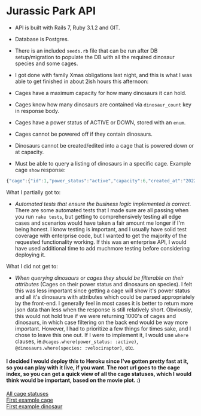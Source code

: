 # Jurassic Park API

- API is built with Rails 7, Ruby 3.1.2 and GIT.
- Database is Postgres.
- There is an included `seeds.rb` file that can be run after DB setup/migration to populate the DB with all the required dinosaur species and some cages.

- I got done with family Xmas obligations last night, and this is what I was able to get finished in about 2ish hours this afternoon:

- Cages have a maximum capacity for how many dinosaurs it can hold.
- Cages know how many dinosaurs are contained via `dinosaur_count` key in response body.
- Cages have a power status of ACTIVE or DOWN, stored with an `enum`.
- Cages cannot be powered off if they contain dinosaurs.
- Dinosaurs cannot be created/edited into a cage that is powered down or at capacity.
- Must be able to query a listing of dinosaurs in a specific cage. Example cage `show` response:
```javascript
{"cage":{"id":1,"power_status":"active","capacity":6,"created_at":"2022-12-27T21:41:52.761Z","updated_at":"2022-12-27T21:41:52.761Z"},"dinosaurs":[{"id":1,"name":"Rex","species":"tyrannosaurus","diet":"carnivore","cage_id":1,"created_at":"2022-12-27T21:41:52.800Z","updated_at":"2022-12-27T21:41:52.800Z"},{"id":2,"name":"Blue","species":"velociraptor","diet":"carnivore","cage_id":1,"created_at":"2022-12-27T21:41:52.809Z","updated_at":"2022-12-27T21:41:52.809Z"},{"id":3,"name":"Spiny","species":"spinosaurus","diet":"carnivore","cage_id":1,"created_at":"2022-12-27T21:41:52.813Z","updated_at":"2022-12-27T21:41:52.813Z"},{"id":4,"name":"Meg","species":"megalosaurus","diet":"carnivore","cage_id":1,"created_at":"2022-12-27T21:41:52.818Z","updated_at":"2022-12-27T21:41:52.818Z"}],"dinosaur_count":4}
```
What I partially got to:
- *Automated tests that ensure the business logic implemented is correct.*  There are some automated tests that I made sure are all passing when you run `rake tests`, but getting to comprehensively testing all edge cases and scenarios would have taken a fair amount me longer if I'm being honest.  I know testing is important, and I usually have solid test coverage with enterprise code, but I wanted to get the majority of the requested functionality working.  If this was an enterprise API, I would have used additional time to add muchmore testing before considering deploying it.

What I did not get to:
- *When querying dinosaurs or cages they should be filterable on their attributes*
(Cages on their power status and dinosaurs on species). I felt this was less important since getting a cage will show it's power status and all it's dinosaurs with attributes which could be parsed appropriately by the front-end.  I generally feel in most cases it is better to return more json data than less when the response is still relatively short.  Obviously, this would not hold true if we were returning 1000's of cages and dinosaurs, in which case filtering on the back end would be way more important.  However, I had to prioritize a few things for times sake, and I chose to leave this one out.  If I were to implement it, I would use `where` clauses, ie.```@cages.where(power_status: :active)```, ```@dinosaurs.where(species: :velociraptor)```, etc.

#### I decided I would deploy this to Heroku since I've gotten pretty fast at it, so you can play with it live, if you want. The root url goes to the cage index, so you can get a quick view of all the cage statuses, which I would think would be important, based on the movie plot. :)

[All cage statuses](https://jurassic-api.herokuapp.com/)<br>
[First example cage](https://jurassic-api.herokuapp.com/cages/1)<br>
[First example dinosaur](https://jurassic-api.herokuapp.com/dinosaurs/1)
